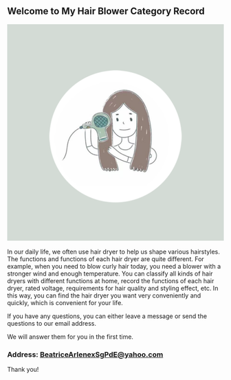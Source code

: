 ## Welcome to My Hair Blower Category Record

![Image](icon-1024.png)

In our daily life, we often use hair dryer to help us shape various hairstyles. The functions and functions of each hair dryer are quite different. For example, when you need to blow curly hair today, you need a blower with a stronger wind and enough temperature. You can classify all kinds of hair dryers with different functions at home, record the functions of each hair dryer, rated voltage, requirements for hair quality and styling effect, etc. In this way, you can find the hair dryer you want very conveniently and quickly, which is convenient for your life.

If you have any questions, you can either leave a message or send the questions to our email address.

We will answer them for you in the first time.

### Address: BeatriceArlenexSgPdE@yahoo.com

Thank you!
